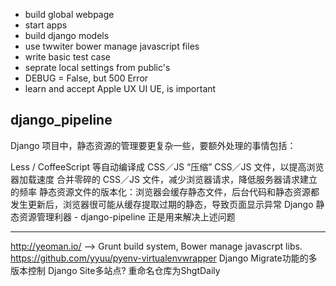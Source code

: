 * build global webpage
* start apps
* build django models
* use twwiter bower manage javascript files
* write basic test case
* seprate local settings from public's
* DEBUG = False, but 500 Error
* learn and accept Apple UX UI UE, is important


django_pipeline
------
Django 项目中，静态资源的管理要更复杂一些，要额外处理的事情包括：

Less / CoffeeScript 等自动编译成 CSS／JS
“压缩” CSS／JS 文件，以提高浏览器加载速度
合并零碎的 CSS／JS 文件，减少浏览器请求，降低服务器请求建立的频率
静态资源文件的版本化：浏览器会缓存静态文件，后台代码和静态资源都发生更新后，浏览器很可能从缓存提取过期的静态，导致页面显示异常
Django 静态资源管理利器 - django-pipeline 正是用来解决上述问题

-----
http://yeoman.io/ --> Grunt build system, Bower manage javascrpt libs.
https://github.com/yyuu/pyenv-virtualenvwrapper
Django Migrate功能的多版本控制
Django Site多站点?
重命名仓库为ShgtDaily